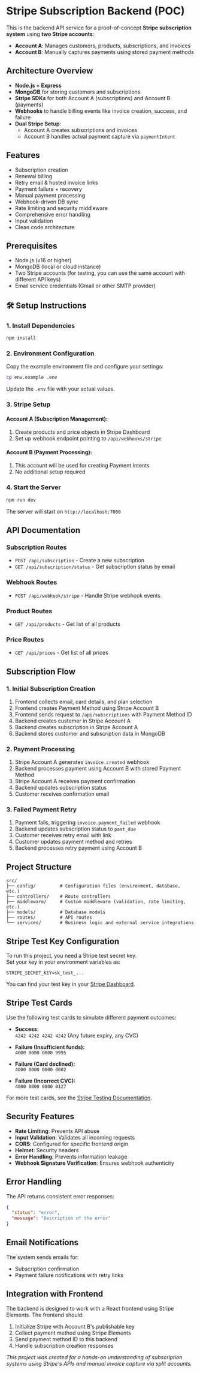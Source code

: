 # Stripe Subscription Backend (POC)

This is the backend API service for a proof-of-concept **Stripe subscription system** using **two Stripe accounts**:
- **Account A**: Manages customers, products, subscriptions, and invoices
- **Account B**: Manually captures payments using stored payment methods



## Architecture Overview

- **Node.js + Express**
- **MongoDB** for storing customers and subscriptions
- **Stripe SDKs** for both Account A (subscriptions) and Account B (payments)
- **Webhooks** to handle billing events like invoice creation, success, and failure
- **Dual Stripe Setup**:
  - Account A creates subscriptions and invoices
  - Account B handles actual payment capture via `paymentIntent`


## Features

- Subscription creation
- Renewal billing
- Retry email & hosted invoice links
- Payment failure + recovery
- Manual payment processing
- Webhook-driven DB sync
- Rate limiting and security middleware
- Comprehensive error handling
- Input validation
- Clean code architecture

## Prerequisites

- Node.js (v16 or higher)
- MongoDB (local or cloud instance)
- Two Stripe accounts (for testing, you can use the same account with different API keys)
- Email service credentials (Gmail or other SMTP provider)

## 🛠️ Setup Instructions

### 1. Install Dependencies

```bash
npm install
```

### 2. Environment Configuration

Copy the example environment file and configure your settings:

```bash
cp env.example .env
```

Update the `.env` file with your actual values.

### 3. Stripe Setup

#### Account A (Subscription Management):
1. Create products and price objects in Stripe Dashboard
2. Set up webhook endpoint pointing to `/api/webhooks/stripe`

#### Account B (Payment Processing):
1. This account will be used for creating Payment Intents
2. No additional setup required

### 4. Start the Server

```bash
npm run dev
```

The server will start on `http://localhost:7000`

## API Documentation

### Subscription Routes
- `POST /api/subscription` - Create a new subscription
- `GET /api/subscription/status` - Get subscription status by email

### Webhook Routes
- `POST /api/webhook/stripe` - Handle Stripe webhook events

### Product Routes
- `GET /api/products` - Get list of all products

### Price Routes
- `GET /api/prices` - Get list of all prices

## Subscription Flow

### 1. Initial Subscription Creation

1. Frontend collects email, card details, and plan selection
2. Frontend creates Payment Method using Stripe Account B
3. Frontend sends request to `/api/subscriptions` with Payment Method ID
4. Backend creates customer in Stripe Account A
5. Backend creates subscription in Stripe Account A
6. Backend stores customer and subscription data in MongoDB

### 2. Payment Processing

1. Stripe Account A generates `invoice.created` webhook
2. Backend processes payment using Account B with stored Payment Method
3. Stripe Account A receives payment confirmation
4. Backend updates subscription status
5. Customer receives confirmation email

### 3. Failed Payment Retry

1. Payment fails, triggering `invoice.payment_failed` webhook
2. Backend updates subscription status to `past_due`
3. Customer receives retry email with link
4. Customer updates payment method and retries
5. Backend processes retry payment using Account B

## Project Structure
```
src/
├── config/         # Configuration files (environment, database, etc.)
├── controllers/    # Route controllers
├── middleware/     # Custom middleware (validation, rate limiting, etc.)
├── models/         # Database models
├── routes/         # API routes
└── services/       # Business logic and external service integrations
```
## Stripe Test Key Configuration

To run this project, you need a Stripe test secret key.  
Set your key in your environment variables as:

```
STRIPE_SECRET_KEY=sk_test_...
```

You can find your test key in your [Stripe Dashboard](https://dashboard.stripe.com/test/apikeys).

## Stripe Test Cards

Use the following test cards to simulate different payment outcomes:

- **Success:**  
  `4242 4242 4242 4242` (Any future expiry, any CVC)

- **Failure (Insufficient funds):**  
  `4000 0000 0000 9995`

- **Failure (Card declined):**  
  `4000 0000 0000 0002`

- **Failure (Incorrect CVC):**  
  `4000 0000 0000 0127`

For more test cards, see the [Stripe Testing Documentation](https://stripe.com/docs/testing).

## Security Features

- **Rate Limiting**: Prevents API abuse
- **Input Validation**: Validates all incoming requests
- **CORS**: Configured for specific frontend origin
- **Helmet**: Security headers
- **Error Handling**: Prevents information leakage
- **Webhook Signature Verification**: Ensures webhook authenticity

## Error Handling

The API returns consistent error responses:

```json
{
  "status": "error",
  "message": "Description of the error"
}
```

## Email Notifications

The system sends emails for:
- Subscription confirmation
- Payment failure notifications with retry links

## Integration with Frontend

The backend is designed to work with a React frontend using Stripe Elements. The frontend should:

1. Initialize Stripe with Account B's publishable key
2. Collect payment method using Stripe Elements
3. Send payment method ID to this backend
4. Handle subscription creation responses

*This project was created for a hands-on understanding of subscription systems using Stripe's APIs and manual invoice capture via split accounts.*